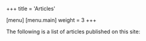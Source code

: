 +++
title = 'Articles'

[menu]
  [menu.main]
    weight = 3
+++

The following is a list of articles published on this site: